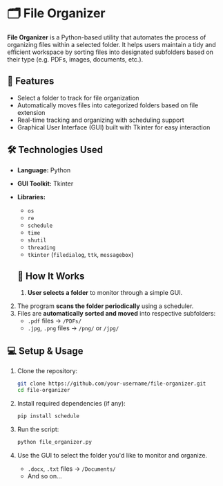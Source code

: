 # 🗂️ File Organizer
**File Organizer** is a Python-based utility that automates the process of organizing files within a selected folder. It helps users maintain a tidy and efficient workspace by sorting files into designated subfolders based on their type (e.g. PDFs, images, documents, etc.).

## 🚀 Features
- Select a folder to track for file organization
- Automatically moves files into categorized folders based on file extension
- Real-time tracking and organizing with scheduling support
- Graphical User Interface (GUI) built with Tkinter for easy interaction

## 🛠️ Technologies Used
- **Language:** Python
- **GUI Toolkit:** Tkinter
- **Libraries:**
  - `os`
  - `re`
  - `schedule`
  - `time`
  - `shutil`
  - `threading`
  - `tkinter` (`filedialog`, `ttk`, `messagebox`)
 
  ## 📁 How It Works
  1. **User selects a folder** to monitor through a simple GUI.
2. The program **scans the folder periodically** using a scheduler.
3. Files are **automatically sorted and moved** into respective subfolders:
   - `.pdf` files → `/PDFs/`
   - `.jpg`, `.png` files → `/png/` or `/jpg/`
  
## 💻 Setup & Usage
1. Clone the repository:
   ```bash
   git clone https://github.com/your-username/file-organizer.git
   cd file-organizer
   ```

2. Install required dependencies (if any):
   ```bash
   pip install schedule
   ```

3. Run the script:
   ```bash
   python file_organizer.py

4. Use the GUI to select the folder you'd like to monitor and organize.
   - `.docx`, `.txt` files → `/Documents/`
   - And so on...
